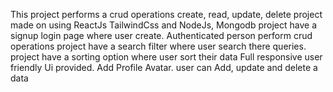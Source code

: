 This project performs a crud operations 
create, read, update, delete 
project made on using ReactJs TailwindCss and NodeJs, Mongodb
project have a signup login page where user create.
Authenticated person perform crud operations
project have a search filter where user search there queries.
project have a sorting option where user sort their data
Full responsive user friendly Ui provided.
Add Profile Avatar.
user can Add, update and delete a data
